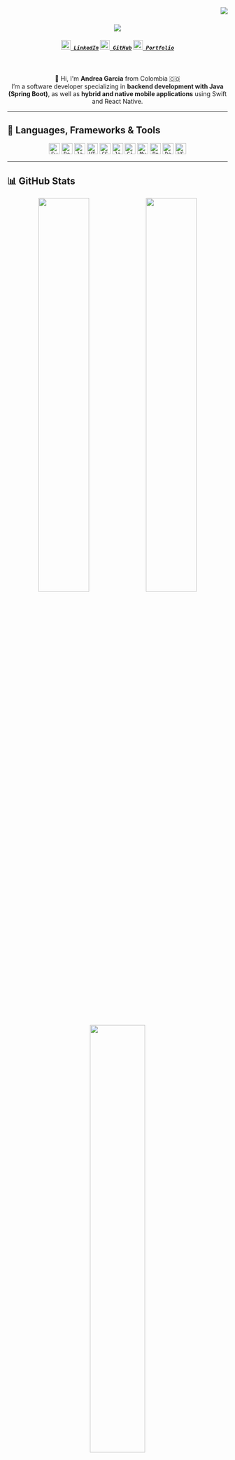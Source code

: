 <img align="right" src="https://visitor-badge.laobi.icu/badge?page_id=Andreastephgm.Andreastephgm">

<h1 align="center">
  <a href="https://git.io/typing-svg">
    <img src="https://readme-typing-svg.herokuapp.com/?lines=Hi,+There!+👋;I'm+Andrea+Garcia.;iOS+and+React+Native+Developer&center=true&size=30&color=7FFFD4">
  </a>
</h1>

<h5 align="center">
  <code><a href="https://www.linkedin.com/in/andreastephgm/" title="LinkedIn Profile"><img width="22" src="images/linkedin.svg"> LinkedIn</a></code>
  <code><a href="https://github.com/Andreastephgm" title="GitHub Profile"><img width="22" src="images/github.svg"> GitHub</a></code>
  <code><a href="https://andreastephgm.github.io/" title="Portfolio"><img width="22" src="images/globe.svg"> Portfolio</a></code>
</h5>

<br>

<p align="center">
  👋 Hi, I'm <strong>Andrea Garcia</strong> from Colombia 🇨🇴<br>
  I’m a software developer specializing in <strong>backend development with Java (Spring Boot)</strong>, as well as <strong>hybrid and native mobile applications</strong> using Swift and React Native.
</p>

---

## 🔧 Languages, Frameworks & Tools

<p align="center">
  <code><img title="Swift" height="25" src="images/swift.svg"></code>
  <code><img title="React Native" height="25" src="images/react-original.svg"></code>
  <code><img title="JavaScript" height="25" src="images/javascript.svg"></code>
  <code><img title="HTML5" height="25" src="images/html5.svg"></code>
  <code><img title="CSS" height="25" src="images/css.svg"></code>
  <code><img title="Java" height="25" src="images/java-original.svg"></code>
  <code><img title="Git" height="25" src="images/git-original.svg"></code>
  <code><img title="MySQL" height="25" src="images/mysql.svg"></code>
  <code><img title="Postman" height="25" src="images/postman.svg"></code>
  <code><img title="Docker" height="25" src="images/docker.svg"></code>
  <code><img title="VS Code" height="25" src="images/vscode.png"></code>
</p>

---

## 📊 GitHub Stats

<p align="center">
  <img width="48%" src="https://github-readme-stats.vercel.app/api?username=Andreastephgm&show_icons=true&theme=tokyonight&hide_border=true" />
  <img width="48%" src="https://streak-stats.demolab.com?user=Andreastephgm&theme=tokyonight&hide_border=true" />
</p>

<p align="center">
  <img width="50%" src="https://github-readme-stats.vercel.app/api/top-langs/?username=Andreastephgm&layout=compact&theme=tokyonight&hide_border=true&langs_count=8" />
</p>

<p align="center">
  <img src="https://github-readme-activity-graph.vercel.app/graph?username=Andreastephgm&theme=tokyo-night&hide_border=true" width="100%"/>
</p>

---

## 📌 Featured Projects

<div align="center">
  <a href="https://github.com/Andreastephgm/gameStream">
    <img height="115" src="https://github-readme-stats.vercel.app/api/pin/?username=Andreastephgm&repo=gameStream&theme=tokyonight&border_radius=10">
  </a>
  <a href="https://github.com/Andreastephgm/Animeflix">
    <img height="115" src="https://github-readme-stats.vercel.app/api/pin/?username=Andreastephgm&repo=Animeflix&theme=tokyonight&border_radius=10">
  </a>
</div>

<br/><br/>

<div align="center">
  <a href="https://github.com/Andreastephgm/Pokemon-">
    <img height="115" src="https://github-readme-stats.vercel.app/api/pin/?username=Andreastephgm&repo=Pokemon-&theme=tokyonight&border_radius=10">
  </a>
  <a href="https://github.com/Andreastephgm/temperature-converter">
    <img height="115" src="https://github-readme-stats.vercel.app/api/pin/?username=Andreastephgm&repo=temperature-converter&theme=tokyonight&border_radius=10">
  </a>
</div>

<br/>

<h4 align="center">
  <a href="https://github.com/Andreastephgm?tab=repositories" title="Show Repositories">🔎 Show More 🔍</a>
</h4>

